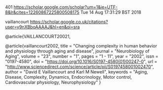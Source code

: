 401
https://scholar.google.com/scholar?um=1&ie=UTF-8&lr&cites=12260867225800508175
Tue 14 Aug 17:31:29 BST 2018


vaillancourt
https://scholar.google.co.uk/citations?user=y9nXBboAAAAJ&hl=en&oi=sra



@article{VAILLANCOURT20021,

@article{vaillancourt2002,
title = "Changing complexity in human behavior and physiology through aging and disease",
journal = "Neurobiology of Aging",
volume = "23",
number = "1",
pages = "1 - 11",
year = "2002",
issn = "0197-4580",
doi = "https://doi.org/10.1016/S0197-4580(01)00247-0",
url = "http://www.sciencedirect.com/science/article/pii/S0197458001002470",
author = "David E Vaillancourt and Karl M Newell",
keywords = "Aging, Disease, Complexity, Dynamics, Endocrinology, Motor control, Cardiovascular physiology, Neurophysiology"
}
